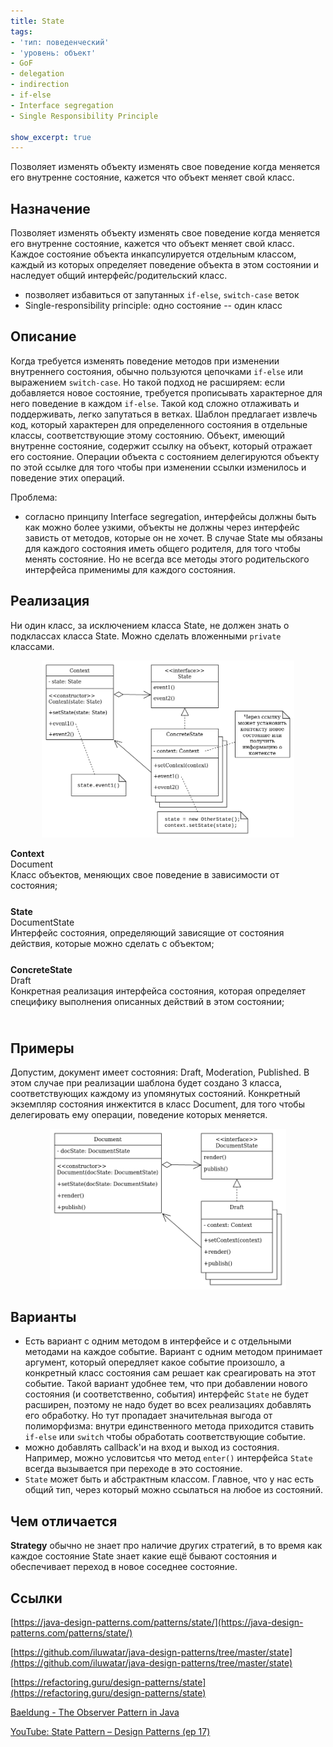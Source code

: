 ```yaml
---
title: State
tags:
- 'тип: поведенческий'
- 'уровень: объект'
- GoF
- delegation
- indirection
- if-else
- Interface segregation
- Single Responsibility Principle

show_excerpt: true
---
```


Позволяет изменять объекту изменять свое поведение когда меняется его
внутренне состояние, кажется что объект меняет свой класс.

<!--more-->

<style>
    .wrap {
        padding-bottom: 25px;
    }
</style>

## Назначение
Позволяет изменять объекту изменять свое поведение когда меняется его
внутренне состояние, кажется что объект меняет свой класс. Каждое состояние объекта
инкапсулируется отдельным классом, каждый из которых определяет поведение
объекта в этом состоянии и наследует общий интерфейс/родительский класс.
* позволяет избавиться от запутанных `if-else`, `switch-case` веток
* Single-responsibility principle: одно состояние -- один класс


## Описание

Когда требуется изменять поведение методов при изменении внутреннего состояния,
обычно пользуются цепочками `if-else` или выражением `switch-case`. Но такой
подход не расширяем: если добавляется новое состояние, требуется прописывать
характерное для него поведение в каждом `if-else`. Такой код сложно отлаживать и
поддерживать, легко запутаться в ветках. Шаблон предлагает извлечь код, который
характерен для определенного состояния в отдельные классы, соответствующие этому
состоянию. Объект, имеющий внутренне состояние, содержит ссылку на объект,
который отражает его состояние. Операции объекта с состоянием делегируются
объекту по этой ссылке для того чтобы при изменении ссылки изменилось и
поведение этих операций.

Проблема:
* согласно принципу Interface segregation, интерфейсы должны быть как можно
более узкими, объекты не должны через интерфейс зависть от методов, которые он
не хочет. В случае State мы обязаны для каждого состояния иметь общего родителя,
для того чтобы менять состояние. Но не всегда все методы этого родительского
интерфейса применимы для каждого состояния.

## Реализация

Ни один класс, за исключением класса State, не должен знать о подклассах
класса State. Можно сделать вложенными `private` классами.

<p align="center">
  <img src="/assets/images/state/state-class-diagram.png" width="80%"/>
</p>

<div class="grid grid--px-0">
  <div class="cell cell--lg-3 cell--3"><b>Context</b></div>
  <div class="cell cell--auto">Document</div>
  <div class="cell cell--lg-12 wrap">Класс объектов, меняющих свое поведение в зависимости от состояния;</div>

  <div class="cell cell--lg-3 cell--3"><b>State</b></div>
  <div class="cell cell--auto">DocumentState</div>
  <div class="cell cell--lg-12 wrap">Интерфейс состояния, определяющий зависящие от состояния действия, которые можно сделать с объектом;</div>

  <div class="cell cell--lg-3 cell--3"><b>ConcreteState</b></div>
  <div class="cell cell--auto">Draft</div>
  <div class="cell cell--lg-12 wrap">Конкретная реализация интерфейса состояния, которая определяет специфику выполнения описанных действий в этом состоянии;</div>

</div>

## Примеры

Допустим, документ имеет состояния: Draft, Moderation, Published. В этом случае
при реализации шаблона будет создано 3 класса, соответствующих каждому из
упомянутых состояний. Конкретный экземпляр состояния инжектится в класс
Document, для того чтобы делегировать ему операции, поведение которых меняется.

<p align="center">
  <img src="/assets/images/state/state-class-diagram-exmple.png" width="75%"/>
</p>

## Варианты
* Есть вариант с одним методом в интерфейсе и с отдельными методами на каждое событие.
Вариант с одним методом принимает аргумент, который опередляет какое событие
произошло, а конкретный класс состояния сам решает как среагировать на этот событие.
Такой вариант удобнее тем, что при добавлении нового состояния (и соответственно,
события) интерфейс `State` не будет расширен, поэтому не надо будет во всех
реализациях добавлять его обработку. Но тут пропадает значительная выгода от
полиморфизма: внутри единственного метода приходится ставить `if-else` или
`switch` чтобы обработать соответствующие событие.
* можно добавлять callback'и на вход и выход из состояния. Например, можно
условитсья что метод `enter()` интерфейса `State` всегда вызывается при переходе
в это состояние.
* `State` может быть и абстрактным классом. Главное, что у нас есть общий тип,
через который можно ссылаться на любое из состояний.


## Чем отличается

**Strategy** обычно не знает про наличие других стратегий, в то время как
каждое состояние State знает какие ещё бывают состояния и обеспечивает переход
в новое соседнее состояние.


## Ссылки
[https://java-design-patterns.com/patterns/state/](https://java-design-patterns.com/patterns/state/)

[https://github.com/iluwatar/java-design-patterns/tree/master/state](https://github.com/iluwatar/java-design-patterns/tree/master/state)

[https://refactoring.guru/design-patterns/state](https://refactoring.guru/design-patterns/state)

[Baeldung - The Observer Pattern in Java](https://www.baeldung.com/java-state-design-pattern)

[YouTube: State Pattern – Design Patterns (ep 17)](https://www.youtube.com/watch?v=N12L5D78MAA)
